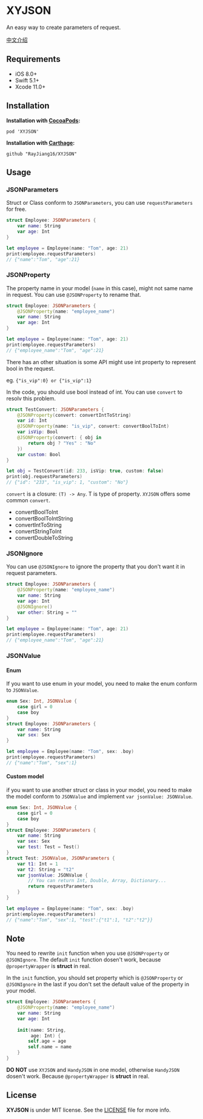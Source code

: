 # XYJSON

An easy way to create parameters of request.

[中文介绍](README_CN.md)



## Requirements

- iOS 8.0+
- Swift 5.1+
- Xcode 11.0+



## Installation

**Installation with [CocoaPods](https://cocoapods.org/):**

```
pod 'XYJSON'
```
**Installation with [Carthage](https://github.com/Carthage/Carthage):**
```
github "RayJiang16/XYJSON"
```



## Usage

### JSONParameters

Struct or Class conform to `JSONParameters`, you can use `requestParameters` for free.

```swift
struct Employee: JSONParameters {
    var name: String
    var age: Int
}

let employee = Employee(name: "Tom", age: 21)
print(employee.requestParameters)
// {"name":"Tom", "age":21}
```



### JSONProperty

The property name in your model (`name` in this case), might not same name in request. You can use `@JSONProperty` to rename that.

```swift
struct Employee: JSONParameters {
    @JSONProperty(name: "employee_name")
    var name: String
    var age: Int
}

let employee = Employee(name: "Tom", age: 21)
print(employee.requestParameters)
// {"employee_name":"Tom", "age":21}
```

There has an other situation is some API might use int property to represent bool in the request.

eg. `{"is_vip":0} or {"is_vip":1}` 

In the code, you should use bool instead of int. You can use `convert` to resolv this problem.

```swift
struct TestConvert: JSONParameters {
    @JSONProperty(convert: convertIntToString)
    var id: Int
    @JSONProperty(name: "is_vip", convert: convertBoolToInt)
    var isVip: Bool
    @JSONProperty(convert: { obj in
        return obj ? "Yes" : "No"
    })
    var custom: Bool
}

let obj = TestConvert(id: 233, isVip: true, custom: false)
print(obj.requestParameters)
// {"id": "233", "is_vip": 1, "custom": "No"}
```

`convert` is a closure: `(T) -> Any`. T is type of property. `XYJSON` offers some common `convert`.

- convertBoolToInt
- convertBoolToIntString
- convertIntToString
- convertStringToInt
- convertDoubleToString



### JSONIgnore

You can use `@JSONIgnore` to ignore the property that you don't want it in request parameters.

```swift
struct Employee: JSONParameters {
    @JSONProperty(name: "employee_name")
    var name: String
    var age: Int
    @JSONIgnore()
    var other: String = ""
}

let employee = Employee(name: "Tom", age: 21)
print(employee.requestParameters)
// {"employee_name":"Tom", "age":21}
```



### JSONValue

#### Enum

If you want to use enum in your model, you need to make the enum conform to `JSONValue`.

```swift
enum Sex: Int, JSONValue {
    case girl = 0
    case boy
}
struct Employee: JSONParameters {
    var name: String
    var sex: Sex
}

let employee = Employee(name: "Tom", sex: .boy)
print(employee.requestParameters)
// {"name":"Tom", "sex":1}
```

#### Custom model

if you want to use another struct or class in your model, you need to make the model conform to `JSONValue` and implement `var jsonValue: JSONValue`.

```swift
enum Sex: Int, JSONValue {
    case girl = 0
    case boy
}
struct Employee: JSONParameters {
    var name: String
    var sex: Sex
    var test: Test = Test()
}
struct Test: JSONValue, JSONParameters {
    var t1: Int = 1
    var t2: String = "t2"
    var jsonValue: JSONValue {
        // You can return Int, Double, Array, Dictionary...
        return requestParameters
    }
}

let employee = Employee(name: "Tom", sex: .boy)
print(employee.requestParameters)
// {"name":"Tom", "sex":1, "test":{"t1":1, "t2":"t2"}}
```



## Note

You need to rewrite `init` function when you use `@JSONProperty` or `@JSONIgnore`. The default `init` function dosen't work, because `@propertyWrapper` is **struct** in real.

In the `init` function, you should set property which is `@JSONProperty` or `@JSONIgnore` in the last if you don't set the default value of the property in your model.

```swift
struct Employee: JSONParameters {
    @JSONProperty(name: "employee_name")
    var name: String
    var age: Int
    
    init(name: String,
         age: Int) {
        self.age = age
        self.name = name
    }
}
```

**DO NOT** use `XYJSON` and `HandyJSON` in one model, otherwise `HandyJSON` dosen't work. Because `@propertyWrapper` is **struct** in real.



## License

**XYJSON** is under MIT license. See the [LICENSE](LICENSE) file for more info.
